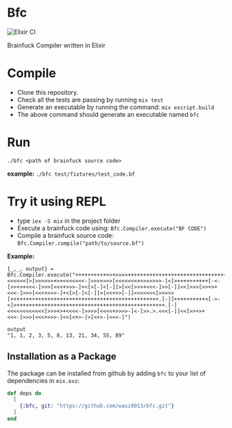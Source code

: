 # Bfc

![Elixir CI](https://github.com/wasi0013/bfc/workflows/Elixir%20CI/badge.svg?branch=master)

Brainfuck Compiler written in Elixir

# Compile

 - Clone this repository.
 - Check all the tests are passing by running `mix test`
 - Generate an executable by running the command: `mix escript.build`
 - The above command should generate an executable named `bfc`
 
# Run

  `./bfc <path of brainfuck source code>`
  
  **example:**
  `./bfc test/fixtures/test_code.bf`
  
# Try it using REPL

 - type `iex -S mix` in the project folder
 - Execute a brainfuck code using: `Bfc.Compiler.execute("BF CODE")`
 - Compile a brainfuck source code: `Bfc.Compiler.compile("path/to/source.bf")`

**Example:**  

```
{_,_, output} = Bfc.Compiler.execute("+++++++++++>+>>>>++++++++++++++++++++++++++++++++++++++++++++>++++++++++++++++++++++++++++++++<<<<<<[>[>>>>>>+>+<<<<<<<-]>>>>>>>[<<<<<<<+>>>>>>>-]<[>++++++++++[-<-[>>+>+<<<-]>>>[<<<+>>>-]+<[>[-]<[-]]>[<<[>>>+<<<-]>>[-]]<<]>>>[>>+>+<<<-]>>>[<<<+>>>-]+<[>[-]<[-]]>[<<+>>[-]]<<<<<<<]>>>>>[++++++++++++++++++++++++++++++++++++++++++++++++.[-]]++++++++++<[->-<]>++++++++++++++++++++++++++++++++++++++++++++++++.[-]<<<<<<<<<<<<[>>>+>+<<<<-]>>>>[<<<<+>>>>-]<-[>>.>.<<<[-]]<<[>>+>+<<<-]>>>[<<<+>>>-]<<[<+>-]>[<+>-]<<<-]")
```
```
output
"1, 1, 2, 3, 5, 8, 13, 21, 34, 55, 89"
```



## Installation as a Package

The package can be installed from github by adding `bfc` to your list of dependencies in `mix.exs`:

```elixir
def deps do
  [
    {:bfc, git: "https://github.com/wasi0013/bfc.git"}
  ]
end
```
